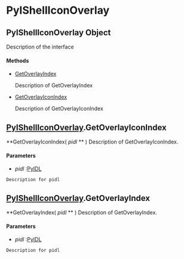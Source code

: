 # PyIShellIconOverlay

## PyIShellIconOverlay Object

Description of the interface

#### Methods


  - [GetOverlayIndex](PyIShellIconOverlay.md#pyishelliconoverlaygetoverlayindex)

    Description of GetOverlayIndex&nbsp;

  - [GetOverlayIconIndex](PyIShellIconOverlay.md#pyishelliconoverlaygetoverlayiconindex)

    Description of GetOverlayIconIndex&nbsp;

## [PyIShellIconOverlay](#pyishelliconoverlay)\.GetOverlayIconIndex

 **GetOverlayIconIndex\( *pidl* ** \)
Description of GetOverlayIconIndex\.

#### Parameters


  -  *pidl* :[PyIDL](#pyidl)

    Description for pidl

## [PyIShellIconOverlay](#pyishelliconoverlay)\.GetOverlayIndex

 **GetOverlayIndex\( *pidl* ** \)
Description of GetOverlayIndex\.

#### Parameters


  -  *pidl* :[PyIDL](#pyidl)

    Description for pidl